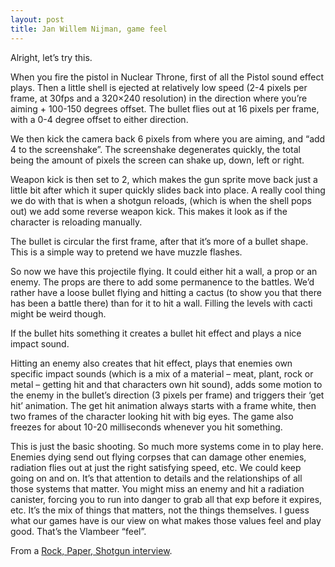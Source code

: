```yaml
---
layout: post
title: Jan Willem Nijman, game feel
---
```

Alright, let’s try this.

When you fire the pistol in Nuclear Throne, first of all the Pistol sound effect plays. Then a little shell is ejected at relatively low speed (2-4 pixels per frame, at 30fps and a 320×240 resolution) in the direction where you’re aiming + 100-150 degrees offset. The bullet flies out at 16 pixels per frame, with a 0-4 degree offset to either direction.

We then kick the camera back 6 pixels from where you are aiming, and “add 4 to the screenshake”. The screenshake degenerates quickly, the total being the amount of pixels the screen can shake up, down, left or right.

Weapon kick is then set to 2, which makes the gun sprite move back just a little bit after which it super quickly slides back into place. A really cool thing we do with that is when a shotgun reloads, (which is when the shell pops out) we add some reverse weapon kick. This makes it look as if the character is reloading manually.

The bullet is circular the first frame, after that it’s more of a bullet shape. This is a simple way to pretend we have muzzle flashes.

So now we have this projectile flying. It could either hit a wall, a prop or an enemy. The props are there to add some permanence to the battles. We’d rather have a loose bullet flying and hitting a cactus (to show you that there has been a battle there) than for it to hit a wall. Filling the levels with cacti might be weird though.

If the bullet hits something it creates a bullet hit effect and plays a nice impact sound.

Hitting an enemy also creates that hit effect, plays that enemies own specific impact sounds (which is a mix of a material – meat, plant, rock or metal – getting hit and that characters own hit sound), adds some motion to the enemy in the bullet’s direction (3 pixels per frame) and triggers their ‘get hit’ animation. The get hit animation always starts with a frame white, then two frames of the character looking hit with big eyes. The game also freezes for about 10-20 milliseconds whenever you hit something.

This is just the basic shooting. So much more systems come in to play here. Enemies dying send out flying corpses that can damage other enemies, radiation flies out at just the right satisfying speed, etc. We could keep going on and on. It’s that attention to details and the relationships of all those systems that matter. You might miss an enemy and hit a radiation canister, forcing you to run into danger to grab all that exp before it expires, etc. It’s the mix of things that matters, not the things themselves. I guess what our games have is our view on what makes those values feel and play good. That’s the Vlambeer “feel”.

From a [Rock, Paper, Shotgun interview](https://www.rockpapershotgun.com/2013/10/21/interview-jan-willem-nijman-on-nuclear-thrones-feel/).
